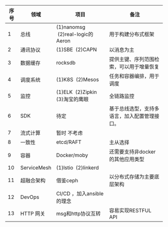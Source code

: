 
序号 | 领域|项目|备注
---|---|---|---
1 | 总线 | (1)nanomsg  (2)real-logic的Aeron |用于构建分布式框架
2 |通讯协议 |(1)SBE  (2)CAPN |以消息为主
3 |数据缓存 |rocksdb |提供主键、序列范围检索，可以用于增量恢复
4 | 调度系统 |(1)K8S  (2)Mesos |任务和容器编排，用于调度
5 |监控 |(1)ELK  (2)Zipkin (3)淘宝的鹰眼 |全链路监控
6 |SDK |待定 |基于总线选型，支持多语言，加入配置管理接口。
7 |流式计算 |暂时 不考虑 
8 |一致性 |etcd/RAFT |主从选择
9 |容器 |Docker/moby |还需要支持非docker的其他应用类型
10 |ServiceMesh |(1)lstio  (2)linkerd |
11 |超融合架构 |借鉴ceph |以分布式存储为主要底层架构
12 |DevOps |CI/CD ，加入ansible的理念 |
13 |HTTP 网关 |msg和http协议互转 |容易实现RESTFUL API
